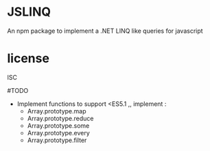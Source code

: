 # JSLINQ

An npm package to implement a .NET LINQ like queries for javascript

<!-- # install

With [npm](https://npmjs.org) do:

```
npm install LINQ
``` -->

# license

ISC

#TODO
- Implement functions to support <ES5.1 ,, implement :
  - Array.prototype.map
  - Array.prototype.reduce
  - Array.prototype.some
  - Array.prototype.every
  - Array.prototype.filter
